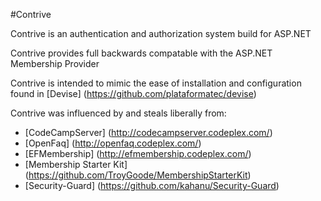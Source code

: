 #Contrive

Contrive is an authentication and authorization system build for ASP.NET

Contrive provides full backwards compatable with the ASP.NET Membership Provider

Contrive is intended to mimic the ease of installation and configuration
found in [Devise] (https://github.com/plataformatec/devise)

Contrive was influenced by and steals liberally from:

* [CodeCampServer] (http://codecampserver.codeplex.com/)
* [OpenFaq] (http://openfaq.codeplex.com/)
* [EFMembership] (http://efmembership.codeplex.com/)
* [Membership Starter Kit] (https://github.com/TroyGoode/MembershipStarterKit)
* [Security-Guard] (https://github.com/kahanu/Security-Guard)
